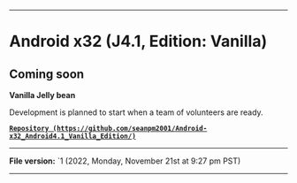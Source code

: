 
***

# Android x32 (J4.1, Edition: Vanilla)

## Coming soon

**Vanilla Jelly bean**

Development is planned to start when a team of volunteers are ready.

**[`Repository (https://github.com/seanpm2001/Android-x32_Android4.1_Vanilla_Edition/)`](https://github.com/seanpm2001/Android-x64_Android4.1_Vanilla_Edition/)**

***

**File version:** `1 (2022, Monday, November 21st at 9:27 pm PST)

***
